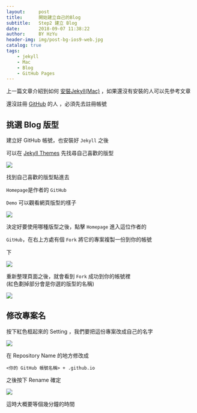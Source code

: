 ```yaml
---
layout:     post
title:      開始建立自己的Blog
subtitle:   Step2 建立 Blog
date:       2018-09-07 11:38:22
author:     BY HzYu
header-img: img/post-bg-ios9-web.jpg
catalog: true
tags:
    - jekyll
    - Mac
    - Blog
    - GitHub Pages
---
```


上一篇文章介紹到如何 [安裝Jekyll(Mac)][安裝Jekyll(Mac)] ，如果還沒有安裝的人可以先參考文章

還沒註冊 [GitHub][GitHub] 的人 ，必須先去註冊帳號

## 挑選 Blog 版型

建立好 GitHub 帳號，也安裝好 `Jekyll` 之後

可以在 [Jekyll Themes][Jekyll Themes] 先找尋自己喜歡的版型

![](https://ws1.sinaimg.cn/large/006tNbRwgy1fv9acyqaalj31kw0qzb29.jpg)

找到自己喜歡的版型點進去<br>

`Homepage`是作者的 `GitHub`<br>

`Demo` 可以觀看網頁版型的樣子<br>

![](https://ws4.sinaimg.cn/large/006tNbRwgy1fv9a0ko137j31kw0teh4z.jpg)

決定好要使用哪種版型之後，點擊 `Homepage` 進入這位作者的

`GitHub`，在右上方處有個 `Fork` 將它的專案複製一份到你的帳號

下

![](https://ws1.sinaimg.cn/large/006tNbRwgy1fv9ajaqe7ij31kw0thwne.jpg)

重新整理頁面之後，就會看到 `Fork` 成功到你的帳號裡<br>
 (紅色劃掉部分會是你選的版型的名稱)

![](https://ws2.sinaimg.cn/large/006tNbRwgy1fv9aomn7zdj30aa01saa2.jpg)

## 修改專案名

按下紅色框起來的 Setting ，我們要把這份專案改成自己的名字

![](https://ws4.sinaimg.cn/large/006tNbRwgy1fv9ejbtdcaj31kw0q3gte.jpg)

在 Repository Name 的地方修改成

`<你的 GitHub 帳號名稱> + .github.io`

之後按下 Rename 確定

![](https://ws2.sinaimg.cn/large/006tNbRwgy1fv9eoaqyyrj31kw0s7n3x.jpg)

這時大概要等個幾分鐘的時間


[GitHub]: https://github.com/
[安裝Jekyll(Mac)]: http://t.cn/RsxQhKs
[Jekyll Themes]: http://jekyllthemes.org/